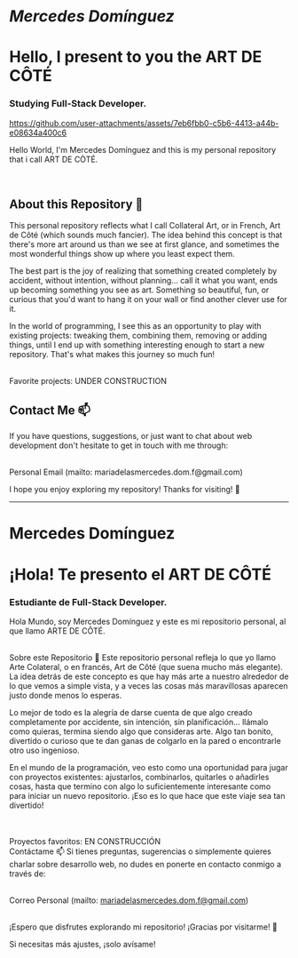 # *Mercedes Domínguez*
# Hello, I present to you the ART DE CÔTÉ
### Studying Full-Stack Developer.




https://github.com/user-attachments/assets/7eb6fbb0-c5b6-4413-a44b-e08634a400c6


Hello World, I'm Mercedes Domínguez and this is my personal repository that i call
ART DE CÒTÉ. 

<br>

## About this Repository 📁
This personal repository reflects what I call Collateral Art, or in French, Art de Côté (which sounds much fancier). The idea behind this concept is that there's more art around us than we see at first glance, and sometimes the most wonderful things show up where you least expect them.

The best part is the joy of realizing that something created completely by accident, without intention, without planning... call it what you want, ends up becoming something you see as art. Something so beautiful, fun, or curious that you'd want to hang it on your wall or find another clever use for it.

In the world of programming, I see this as an opportunity to play with existing projects: tweaking them, combining them, removing or adding things, until I end up with something interesting enough to start a new repository. That's what makes this journey so much fun!
<br>

<br>
Favorite projects: UNDER CONSTRUCTION
<br>


## Contact Me 📫

If you have questions, suggestions, or just want to chat about web development don't hesitate to get in touch with me through:

</br>
Personal Email (mailto: mariadelasmercedes.dom.f@gmail.com)

<br>

I hope you enjoy exploring my repository! Thanks for visiting! 👋


------

# Mercedes Domínguez
# ¡Hola! Te presento el ART DE CÔTÉ
### Estudiante de Full-Stack Developer.


Hola Mundo, soy Mercedes Domínguez y este es mi repositorio personal, al que llamo ARTE DE CÔTÉ.

<br>
Sobre este Repositorio 📁
Este repositorio personal refleja lo que yo llamo Arte Colateral, o en francés, Art de Côté (que suena mucho más elegante). La idea detrás de este concepto es que hay más arte a nuestro alrededor de lo que vemos a simple vista, y a veces las cosas más maravillosas aparecen justo donde menos lo esperas.

Lo mejor de todo es la alegría de darse cuenta de que algo creado completamente por accidente, sin intención, sin planificación... llámalo como quieras, termina siendo algo que consideras arte. Algo tan bonito, divertido o curioso que te dan ganas de colgarlo en la pared o encontrarle otro uso ingenioso.

En el mundo de la programación, veo esto como una oportunidad para jugar con proyectos existentes: ajustarlos, combinarlos, quitarles o añadirles cosas, hasta que termino con algo lo suficientemente interesante como para iniciar un nuevo repositorio. ¡Eso es lo que hace que este viaje sea tan divertido!

<br> <br> Proyectos favoritos: EN CONSTRUCCIÓN <br>
Contáctame 📫
Si tienes preguntas, sugerencias o simplemente quieres charlar sobre desarrollo web, no dudes en ponerte en contacto conmigo a través de:

</br> Correo Personal (mailto: mariadelasmercedes.dom.f@gmail.com)

<br>
¡Espero que disfrutes explorando mi repositorio! ¡Gracias por visitarme! 👋

Si necesitas más ajustes, ¡solo avísame!
